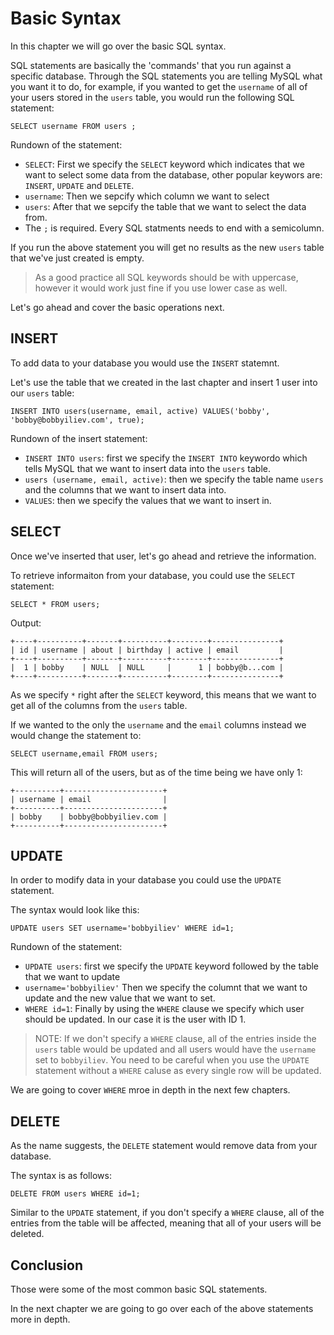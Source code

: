 # Basic Syntax

In this chapter we will go over the basic SQL syntax.

SQL statements are basically the 'commands' that you run against a specific database. Through the SQL statements you are telling MySQL what you want it to do, for example, if you wanted to get the `username` of all of your users stored in the `users` table, you would run the following SQL statement:

```
SELECT username FROM users ;
```

Rundown of the statement:

* `SELECT`: First we specify the `SELECT` keyword which indicates that we want to select some data from the database, other popular keywors are: `INSERT`, `UPDATE` and `DELETE`.
* `username`: Then we sepcify which column we want to select
* `users`: After that we sepcify the table that we want to select the data from.
* The `;` is required. Every SQL statments needs to end with a semicolumn.

If you run the above statement you will get no results as the new `users` table that we've just created is empty.

> As a good practice all SQL keywords should be with uppercase, however it would work just fine if you use lower case as well.

Let's go ahead and cover the basic operations next.

## INSERT

To add data to your database you would use the `INSERT` statemnt.

Let's use the table that we created in the last chapter and insert 1 user into our `users` table:

```
INSERT INTO users(username, email, active) VALUES('bobby', 'bobby@bobbyiliev.com', true);
```

Rundown of the insert statement:

* `INSERT INTO users`: first we specify the `INSERT INTO` keywordo which tells MySQL that we want to insert data into the `users` table.
* `users (username, email, active)`: then we specify the table name `users` and the columns that we want to insert data into.
* `VALUES`: then we specify the values that we want to insert in.

## SELECT

Once we've inserted that user, let's go ahead and retrieve the information.

To retrieve informaiton from your database, you could use the `SELECT` statement:

```
SELECT * FROM users;
```

Output:

```
+----+----------+-------+----------+--------+---------------+
| id | username | about | birthday | active | email         |
+----+----------+-------+----------+--------+---------------+
|  1 | bobby    | NULL  | NULL     |      1 | bobby@b...com |
+----+----------+-------+----------+--------+---------------+
```

As we specify `*` right after the `SELECT` keyword, this means that we want to get all of the columns from the `users` table.

If we wanted to the only the `username` and the `email` columns instead we would change the statement to:

```
SELECT username,email FROM users;
```

This will return all of the users, but as of the time being we have only 1:

```
+----------+----------------------+
| username | email                |
+----------+----------------------+
| bobby    | bobby@bobbyiliev.com |
+----------+----------------------+
```

## UPDATE

In order to modify data in your database you could use the `UPDATE` statement.

The syntax would look like this:

```
UPDATE users SET username='bobbyiliev' WHERE id=1;
```

Rundown of the statement:

* `UPDATE users`: first we specify the `UPDATE` keyword followed by the table that we want to update
* `username='bobbyiliev'` Then we specify the columnt that we want to update and the new value that we want to set.
* `WHERE id=1`: Finally by using the `WHERE` clause we specify which user should be updated. In our case it is the user with ID 1.

> NOTE: If we don't specify a `WHERE` clause, all of the entries inside the `users` table would be updated and all users would have the `username` set to `bobbyiliev`. You need to be careful when you use the `UPDATE` statement without a `WHERE` caluse as every single row will be updated.

We are going to cover `WHERE` mroe in depth in the next few chapters.

## DELETE

As the name suggests, the `DELETE` statement would remove data from your database.

The syntax is as follows:

```
DELETE FROM users WHERE id=1;
```

Similar to the `UPDATE` statement, if you don't specify a `WHERE` clause, all of the entries from the table will be affected, meaning that all of your users will be deleted.

## Conclusion

Those were some of the most common basic SQL statements.

In the next chapter we are going to go over each of the above statements more in depth.